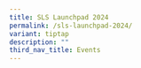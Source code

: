 ```yaml
---
title: SLS Launchpad 2024
permalink: /sls-launchpad-2024/
variant: tiptap
description: ""
third_nav_title: Events
---
```

<p></p>